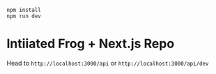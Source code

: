 ```
npm install
npm run dev
```

# Intiiated Frog + Next.js Repo

Head to `http://localhost:3000/api` or `http://localhost:3000/api/dev`
